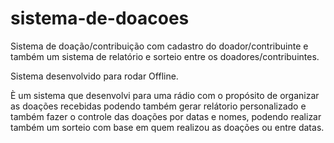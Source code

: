 # sistema-de-doacoes
Sistema de doação/contribuição com cadastro do doador/contribuinte e também um sistema de relatório e sorteio entre os doadores/contribuintes.

Sistema desenvolvido para rodar Offline.

È um sistema que desenvolvi para uma rádio com o propósito de organizar as doações recebidas podendo também gerar relátorio personalizado e também
fazer o controle das doações por datas e nomes, podendo realizar também um sorteio com base em quem realizou as doações ou entre datas. 
